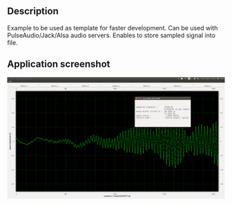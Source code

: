 ## Description
Example to be used as template for faster development.
Can be used with PulseAudio/Jack/Alsa audio servers.
Enables to store sampled signal into file.
## Application screenshot
![](https://raw.githubusercontent.com/fan4me0/sandbox/master/img/qt_examp_00_rtaudio.png)

